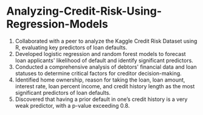 # Analyzing-Credit-Risk-Using-Regression-Models
1. Collaborated with a peer to analyze the Kaggle Credit Risk Dataset using R, evaluating key predictors of loan defaults.
2. Developed logistic regression and random forest models to forecast loan applicants' likelihood of default and identify significant predictors.
3. Conducted a comprehensive analysis of debtors' financial data and loan statuses to determine critical factors for creditor decision-making.
4. Identified home ownership, reason for taking the loan, loan amount, interest rate, loan percent income, and credit history length as the most significant predictors of loan defaults.
5. Discovered that having a prior default in one’s credit history is a very weak predictor, with a p-value exceeding 0.8.
